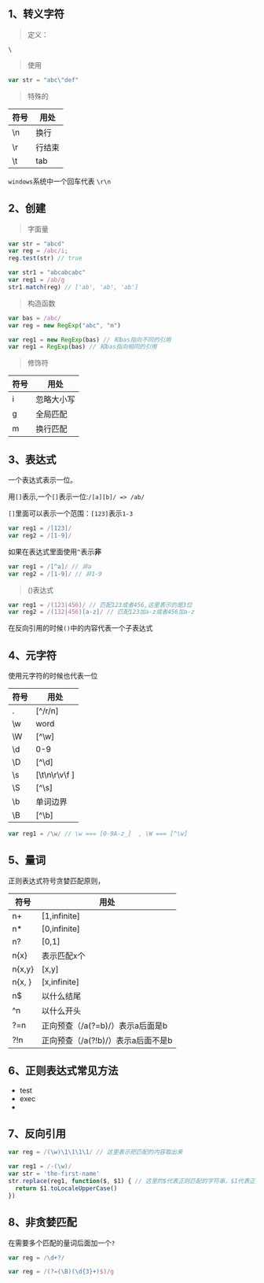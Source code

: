 ## 1、转义字符

> 定义： 

`\`
> 使用

```javascript
var str = "abc\"def"
```
> 特殊的

|符号|用处|
|---|---|
|\n|换行|
|\r|行结束|
|\t|tab|

`windows`系统中一个回车代表 `\r\n`

## 2、创建

> 字面量

```javascript
var str = "abcd"
var reg = /abc/i;
reg.test(str) // true

var str1 = "abcabcabc"
var reg1 = /ab/g
str1.match(reg) // ['ab', 'ab', 'ab']

```

> 构造函数

```javascript
var bas = /abc/
var reg = new RegExp("abc", "m")

var reg1 = new RegExp(bas) // 和bas指向不同的引用
var reg1 = RegExp(bas) // 和bas指向相同的引用
```

> 修饰符

|符号|用处|
|---|---|
|i|忽略大小写|
|g|全局匹配|
|m|换行匹配|  

## 3、表达式

一个表达式表示一位。

用`[]`表示,一个`[]`表示一位:`/[a][b]/ => /ab/`

`[]`里面可以表示一个范围：`[123]`表示`1-3`

```javascript
var reg1 = /[123]/
var reg2 = /[1-9]/
```

如果在表达式里面使用`^`表示**非**
```javascript
var reg1 = /[^a]/ // 非a
var reg2 = /[1-9]/ // 非1-9
```

> ()表达式

```javascript
var reg1 = /(123|456)/ // 匹配123或者456,这里表示的是3位
var reg2 = /(132|456)[a-z]/ // 匹配123加a-z或者456加a-z
```
在反向引用的时候`()`中的内容代表一个子表达式

## 4、元字符

使用元字符的时候也代表一位

|符号|用处|
|---|---|
|\.|[^/r/n]|
|\w|word |
|\W|[^\w]|
|\d|0-9|  
|\D|[^\d]|  
|\s|[\t\n\r\v\f ]|  
|\S|[^\s]|
|\b|单词边界|
|\B|[^\b]|


```javascript
var reg1 = /\w/ // \w === [0-9A-z_]  , \W === [^\w]
```

## 5、量词

正则表达式符号贪婪匹配原则，

|符号|用处|
|---|---|
|  n+  |  [1,infinite] |
|  n*  |  [0,infinite] |
|  n?  |  [0,1] |
|  n{x}  | 表示匹配x个 |
|  n{x,y}  | [x,y] |
|  n{x, }  | [x,infinite] |
|  n$  | 以什么结尾 |
|  ^n  | 以什么开头 |
|  ?=n  | 正向预查（/a(?=b)/）表示a后面是b |
|  ?!n  | 正向预查（/a(?!b)/）表示a后面不是b |

## 6、正则表达式常见方法

- test
- exec
- 

## 7、反向引用

```javascript
var reg = /(\w)\1\1\1\1/ // 这里表示把匹配的内容取出来

var reg1 = /-(\w)/
var str = 'the-first-name'
str.replace(reg1, function($, $1) { // 这里的$代表正则匹配的字符串，$1代表正则匹配到的第一个子表达式
  return $1.toLocaleUpperCase()
})

```


## 8、非贪婪匹配

在需要多个匹配的量词后面加一个`?`

```javascript
var reg = /\d+?/
```

```javascript
var reg = /(?=(\B)(\d{3}+)$)/g
```
